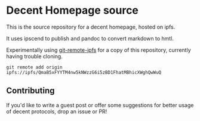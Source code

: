 # Decent Homepage source

This is the source repository for a decent homepage, hosted on ipfs.

It uses ipscend to publish and pandoc to convert markdown 
to hmtl.

Experimentally using [git-remote-ipfs](https://github.com/cryptix/git-remote-ipfs/) for a copy of this repository, 
currently having trouble cloning.

```
git remote add origin ipfs://ipfs/QmaB5xFYYTM4nw5kNWzzG6i5zBD1FhatMBhicXWghQwWuQ
```


## Contributing

If you'd like to write a guest post or offer some suggestions for 
better usage of decent protocols, drop an issue or PR!
